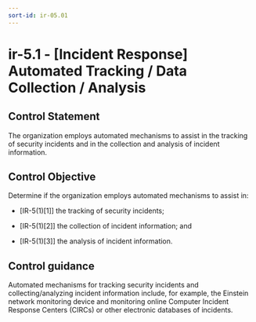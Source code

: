 ```yaml
---
sort-id: ir-05.01
---
```


# ir-5.1 - \[Incident Response\] Automated Tracking / Data Collection / Analysis

## Control Statement

The organization employs automated mechanisms to assist in the tracking of security incidents and in the collection and analysis of incident information.

## Control Objective

Determine if the organization employs automated mechanisms to assist in:

- \[IR-5(1)[1]\] the tracking of security incidents;

- \[IR-5(1)[2]\] the collection of incident information; and

- \[IR-5(1)[3]\] the analysis of incident information.

## Control guidance

Automated mechanisms for tracking security incidents and collecting/analyzing incident information include, for example, the Einstein network monitoring device and monitoring online Computer Incident Response Centers (CIRCs) or other electronic databases of incidents.
